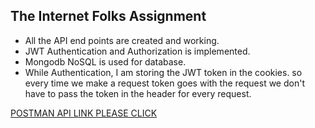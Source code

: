 ## The Internet Folks Assignment

- All the API end points are created and working.
- JWT Authentication and Authorization is implemented.
- Mongodb NoSQL is used for database.
- While Authentication, I am storing the JWT token in the cookies. so every time we make a request token goes with the request we don't have to pass the token in the header for every request.

<a href="https://documenter.getpostman.com/view/28914964/2s9YJezMNE" target="_blank">POSTMAN API LINK PLEASE CLICK</a>


